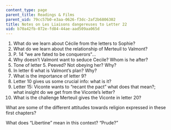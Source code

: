 ```yaml
---
content_type: page
parent_title: Readings & Films
parent_uid: 79cc57b0-e3aa-0626-f3dc-2af2b6806302
title: Notes on Les Liaisons dangereuses to Letter 22
uid: b70a42fb-072e-fd84-44ae-aad509aa065d
---
```


1.  What do we learn about Cécile from the letters to Sophie?
2.  What do we learn about the relationship of Merteuil to Valmont?
3.  P. 14 “we are fated to be conquerors"...
4.  Why doesn’t Valmont want to seduce Cecile? Whom is he after?
5.  Tone of letter 5. Peeved? Not obeying her? Why?
6.  In letter 6 what is Valmont’s plan? Why?
7.  What is the importance of letter 9?
8.  Letter 10 gives us some crucial info: what is it?
9.  Letter 15: Viconte wants to “recant the pact” what does that mean?; what insight do we get from the Viconte’s letter?
10.  What is the challenge Merteuil gives the Viconte in letter 20?

What are some of the different attitudes towards religion expressed in these first chapters?

What does “Libertine” mean in this context? “Prude?”